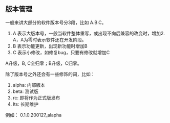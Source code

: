 ## 版本管理
一般来讲大部分的软件版本号分3段，比如 A.B.C。

1. A 表示大版本号，一般当软件整体重写，或出现不向后兼容的改变时，增加2. A，A为零时表示软件还在开发阶段。
3. B 表示功能更新，出现新功能时增加B
4. C 表示小修改，如修复bug，只要有修改就增加C

A升级，B, C全归零；B升级，C归零。

除了版本号之外还会有一些修饰的词，比如：

1. alpha: 内部版本
2. beta: 测试版
3. rc: 即将作为正式版发布
4. lts: 长期维护

例如：
0.1.0.200127_alapha


